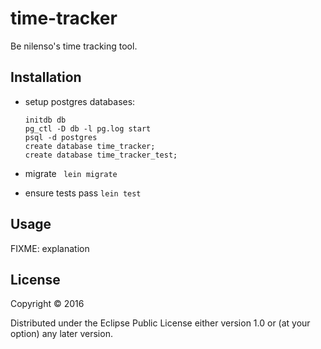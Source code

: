 # time-tracker

Be nilenso's time tracking tool.

## Installation

- setup postgres databases:
	``` shell
	initdb db
	pg_ctl -D db -l pg.log start
	psql -d postgres
	create database time_tracker;
	create database time_tracker_test;
	```
- migrate
  ``` lein migrate```

- ensure tests pass
  ```lein test```

## Usage

FIXME: explanation

## License

Copyright © 2016

Distributed under the Eclipse Public License either version 1.0 or (at
your option) any later version.
